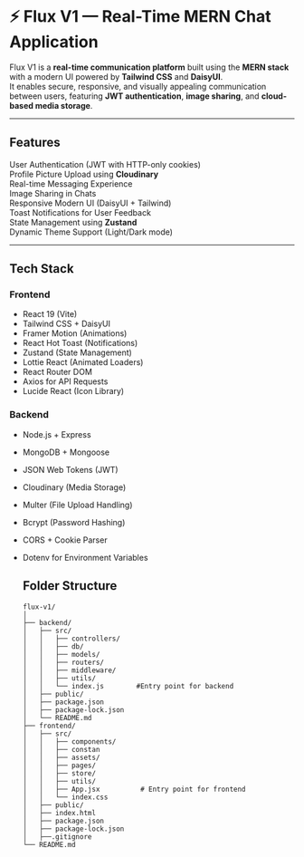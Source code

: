 # ⚡ Flux V1 — Real-Time MERN Chat Application

Flux V1 is a **real-time communication platform** built using the **MERN stack** with a modern UI powered by **Tailwind CSS** and **DaisyUI**.  
It enables secure, responsive, and visually appealing communication between users, featuring **JWT authentication**, **image sharing**, and **cloud-based media storage**.

---

##  Features

User Authentication (JWT with HTTP-only cookies)  
Profile Picture Upload using **Cloudinary**  
Real-time Messaging Experience  
Image Sharing in Chats  
Responsive Modern UI (DaisyUI + Tailwind)  
Toast Notifications for User Feedback  
State Management using **Zustand**  
Dynamic Theme Support (Light/Dark mode)

---

## Tech Stack

### **Frontend**
- React 19 (Vite)
- Tailwind CSS + DaisyUI
- Framer Motion (Animations)
- React Hot Toast (Notifications)
- Zustand (State Management)
- Lottie React (Animated Loaders)
- React Router DOM
- Axios for API Requests
- Lucide React (Icon Library)

### **Backend**
- Node.js + Express
- MongoDB + Mongoose
- JSON Web Tokens (JWT)
- Cloudinary (Media Storage)
- Multer (File Upload Handling)
- Bcrypt (Password Hashing)
- CORS + Cookie Parser
- Dotenv for Environment Variables

  ## Folder Structure
  ```
  flux-v1/
  │
  ├── backend/
  │   ├── src/
  │   │   ├── controllers/
  │   │   ├── db/
  │   │   ├── models/
  │   │   ├── routers/
  │   │   ├── middleware/
  │   │   ├── utils/
  │   │   └── index.js        #Entry point for backend
  │   ├── public/
  │   ├── package.json
  │   ├── package-lock.json
  │   └── README.md
  ├── frontend/
  │   ├── src/
  │   │   ├── components/
  │   │   ├── constan
  │   │   ├── assets/
  │   │   ├── pages/
  │   │   ├── store/
  │   │   ├── utils/
  │   │   ├── App.jsx          # Entry point for frontend
  │   │   └── index.css
  │   ├── public/
  │   ├── index.html
  │   ├── package.json
  │   ├── package-lock.json
  │   ├──.gitignore
  └── README.md
  ```
  

